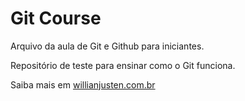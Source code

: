 # Git Course

Arquivo da aula de Git e Github para iniciantes.

Repositório de teste para ensinar como o Git funciona. 

Saiba mais em [willianjusten.com.br](http://willianjusten.com.br)

